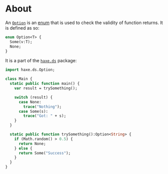 # About

An [`Option`][option] is an [enum][enum] that is used to check the validity of function returns. It is defined as so:

```haxe
enum Option<T> {
  Some(v:T);
  None;
}
```

It is a part of the [`haxe.ds`][haxeDs] package:

```haxe
import haxe.ds.Option;

class Main {
  static public function main() {
    var result = trySomething();

    switch (result) {
      case None:
        trace("Nothing");
      case Some(s):
        trace("Got: " + s);
    }
  }

  static public function trySomething():Option<String> {
    if (Math.random() > 0.5) {
      return None;
    } else {
      return Some("Success");
    }
  }
}
```

[enum]: https://haxe.org/manual/types-enum-instance.html
[option]: https://api.haxe.org/haxe/ds/Option.html
[haxeDs]: https://api.haxe.org/haxe/ds/index.html
